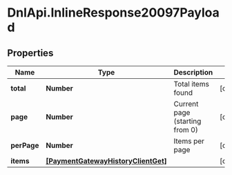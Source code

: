 # DnlApi.InlineResponse20097Payload

## Properties
Name | Type | Description | Notes
------------ | ------------- | ------------- | -------------
**total** | **Number** | Total items found | [optional] 
**page** | **Number** | Current page (starting from 0) | [optional] 
**perPage** | **Number** | Items per page | [optional] 
**items** | [**[PaymentGatewayHistoryClientGet]**](PaymentGatewayHistoryClientGet.md) |  | [optional] 


